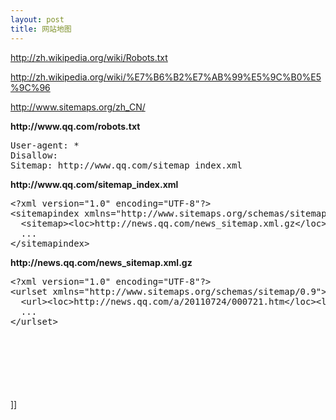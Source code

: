 ```yaml
---
layout: post
title: 网站地图
---
```

<p><a href="http://zh.wikipedia.org/wiki/Robots.txt" target="_blank">http://zh.wikipedia.org/wiki/Robots.txt</a></p>
<p><a href="http://zh.wikipedia.org/wiki/%E7%B6%B2%E7%AB%99%E5%9C%B0%E5%9C%96" target="_blank">http://zh.wikipedia.org/wiki/%E7%B6%B2%E7%AB%99%E5%9C%B0%E5%9C%96</a></p>
<p><a href="http://www.sitemaps.org/zh_CN/" target="_blank">http://www.sitemaps.org/zh_CN/</a></p>
<p><strong>http://www.qq.com/robots.txt</strong></p>
<div class="cnblogs_Highlighter">
<pre class="brush:html;gutter:true;">User-agent: *
Disallow:  
Sitemap: http://www.qq.com/sitemap_index.xml
</pre>
</div>
<p><strong>http://www.qq.com/sitemap_index.xml</strong></p>
<div class="cnblogs_Highlighter">
<pre class="brush:html;gutter:true;">&lt;?xml version="1.0" encoding="UTF-8"?&gt;
&lt;sitemapindex xmlns="http://www.sitemaps.org/schemas/sitemap/0.9"&gt;
  &lt;sitemap&gt;&lt;loc&gt;http://news.qq.com/news_sitemap.xml.gz&lt;/loc&gt;&lt;lastmod&gt;2011-07-24&lt;/lastmod&gt;&lt;/sitemap&gt;
  ...
&lt;/sitemapindex&gt;
</pre>
</div>
<p><strong>http://news.qq.com/news_sitemap.xml.gz</strong></p>
<div class="cnblogs_Highlighter">
<pre class="brush:html;gutter:true;">&lt;?xml version="1.0" encoding="UTF-8"?&gt;
&lt;urlset xmlns="http://www.sitemaps.org/schemas/sitemap/0.9"&gt;
  &lt;url&gt;&lt;loc&gt;http://news.qq.com/a/20110724/000721.htm&lt;/loc&gt;&lt;lastmod&gt;2011-07-24T12:08:38+08:00&lt;/lastmod&gt;&lt;changefreq&gt;daily&lt;/changefreq&gt;&lt;priority&gt;0.8&lt;/priority&gt;&lt;/url&gt;
  ...
&lt;/urlset&gt;
</pre>
</div>
<p>　　</p>
<p>　</p>
<p>　</p>]]